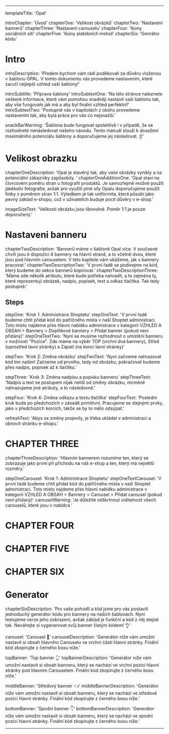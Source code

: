 ---

templateTitle: 'Opal'

introChapter: 'Úvod'
chapterOne: 'Velikost obrázků'
chapterTwo: 'Nastavení bannerů'
chapterThree: 'Nastavení carouselu'
chapterFour: 'Ikony sociálních sítí'
chapterFive: 'Ikony platebních metod'
chapterSix: 'Genrátor kódu'

# Intro 

introDescription: 'Předem bychom vám rádi poděkovali za důvěru vloženou v šablonu OPAL. V tomto dokumentu vás provedeme nastavením, které zaručí nejlepší vzhled vaší šablony!'

introSubtitle: 'Příprava šablony'
introSubtextOne: 'Na této stránce naleznete veškeré informace, které vám pomohou snadněji nastavit vaší šablonu tak, aby vše fungovalo jak má a aby byl finální vzhled perfektní!'
introSubtextTwo: 'Postupně vás v kapitolách z obshu provedeme nastavením tak, aby byla práce pro vás co nejsnažší.'

snackBarWarning: 'Šablona bude fungovat spolehlivě i v případě, že se rozhodnete nenásledovat našeho návodu. Tento manuál slouži k dosažení maximálního potenciálu šablony a doporučujeme jej následovat. ☝️'

# Velikost obrazku

chapterOneDescription: 'Opal je stavěný tak, aby vaše obrázky vynikly a na potenciální zákazníky zapůsobily. '
chapterOneAdditionOne: 'Opal staví na čtvrcovém poměru stran u fotografií produktů. Je samozřejmě možné použít jakékoliv fotografie, avšak pro využití plné síly Opalu doporučujeme použít fotky s poměrem stran 1:1. Výledkem je tak uniformita, která působí jako pevný základ e-shopu, což v uživatelích buduje pocit důvěry v e-shop.'

imageSizeText: 'Velikosti obrázku jsou libovolné. Poměr 1:1 je pouze doporučený.'

# Nastaveni banneru


chapterTwoDescription: 'Bannerů máme v šabloně Opal více. V současné chvíli jsou k dispozici 4 bannery na hlavní straně, a to včetně dvou, které jsou pod hlavním carouselem. V této kapitole vám ukážeme, jak s bannery pracovat.'
chapterTwoDescriptionTwo: 'V první řadě se podívejme na kód, který budeme do sekce bannerů kopírovat.'
chapterTwoDescriptionThree: 'Máme zde několik atributu, které bude potřeba nahradit, a to zejména ty, které reprezentují obrázek, nadpis, popisek, text a odkaz tlačítka. Tak tedy postupně:'

## Steps

stepOne: 'Krok 1: Administrace Shoptetu'
stepOneText: 'V první řadě budeme chtít přidat kód do patřičného místa v naší Shoptet administraci. Toto místo najdeme přes hlavní nabídku administrace v kategorii VZHLED A OBSAH > Bannery > Doplňkové bannery > Přidat banner (pokud není přidaný)'
stepOneTextTwo: 'Nyní se musíme rozhodnout o umístění banneru v možnosti "Pozice". Zde máme na výběr TOP (vrchní dva bannery), Střed (uprostřed lavní stránky) a Zápatí (na konci lavní stránky)'


stepTwo: 'Krok 2: Změna obrázku'
stepTwoText: 'Nyní začneme nahrazovat kód tím naším! Začneme od prvního, tedy od obrázku, pokračovat budeme přes nadpis, popisek až k tlačítku.'

stepThree: 'Krok 3: Změna nadpisu a popisku banneru'
stepThreeText: 'Nadpis a text se postupem nijak neliší od změny obrázku, nicméně nahrazujeme jiné atributy, a to následovně.'

stepFour: 'Krok 4: Změna odkazu a textu tlačítka'
stepFourText: 'Poslední krok bude po předchozích v zásadě primitivní. Pracujeme se stejnými prvky, jako v předchozích korcích, takže se by to mělo odsýpat.'

refreshText: 'Abys se změny projevily, je třeba ukládat v administraci a obnovit stránku e-shopu.'

# CHAPTER THREE

chapterThreeDescription: 'Hlavním bannerem rozumíme ten, který se zobrazuje jako první při příchodu na náš e-shop a ten, který má největší rozměry.'

stepOneCarousel: 'Krok 1: Administrace Shoptetu'
stepOneTextCarousel: 'V první řadě budeme chtít přidat kód do patřičného místa v naší Shoptet administraci. Toto místo najdeme přes hlavní nabídku administrace v kategorii VZHLED A OBSAH > Bannery > Carousel > Přidat carousel (pokud není přidaný)'
carouselWarning: 'Je důležité odškrtnout viditelnost všech carouselů, které jsou v nabídce.'


# CHAPTER FOUR


# CHAPTER FIVE


# CHAPTER SIX 

# Generator 

chapterSixDescription: 'Pro vaše pohodlí a klid jsme pro vás postavili jednoduchý generátor kódu pro bannery na našich šablonách. Nyní testujeme verze jeho zobrazení, avšak základ je funkční a kód z něj stejně tak. Neváhejte si vygenerovat svůj banner čistým kódem! 👌'

carousel: 'Carousel 🌄'
carouselDescription: 'Generátor níže vám umožní nastavit si obsah hlavního Carouselu ve vrchní části hlavní stránky. Finální kód zkopírujte z černého boxu níže.'

topBanner: 'Top banner 👆'
topBannerDescription: 'Generátor níže vám umožní nastavit si obsah banneru, který se nachází ve vrchní pozici hlavní stránky pod hlavním Carouselem. Finální kód zkopírujte z černého boxu níže.'

middleBanner: 'Středový banner 👈'
middleBannerDescription: 'Generátor níže vám umožní nastavit si obsah banneru, který se nachází ve středové pozici hlavní stránky. Finální kód zkopírujte z černého boxu níže.'

bottomBanner: 'Spodní banner 👇'
bottomBannerDescription: 'Generátor níže vám umožní nastavit si obsah banneru, který se nachází ve spodní pozici hlavní stránky. Finální kód zkopírujte z černého boxu níže.'

---